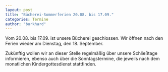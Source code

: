 ```yaml
---
layout: post
title: "Bücherei-Sommerferien 20.08. bis 17.09."
categories: Termine
author: "burkhard"
---
```

Vom 20.08. bis 17.09. ist unsere Bücherei geschlossen. Wir öffnen nach den Ferien wieder am Dienstag, den 18. September.

Zukünftig wollen wir an dieser Stelle regelmäßig über unsere Schließtage informieren, ebenso auch über die Sonntagstermine, die jeweils nach dem monatlichen Kindergottesdienst stattfinden.
